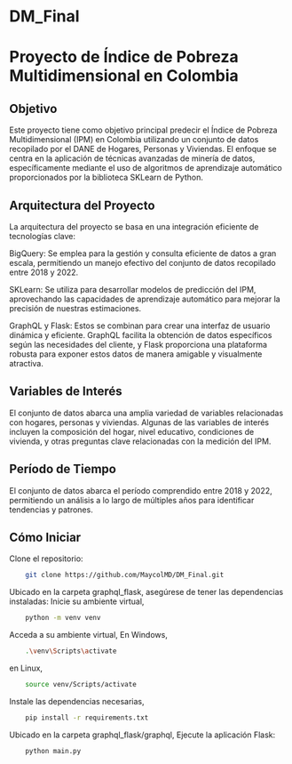 # DM_Final
# Proyecto de Índice de Pobreza Multidimensional en Colombia
## Objetivo
Este proyecto tiene como objetivo principal predecir el Índice de Pobreza Multidimensional (IPM) en Colombia utilizando un conjunto de datos recopilado por el DANE de Hogares, Personas y Viviendas. El enfoque se centra en la aplicación de técnicas avanzadas de minería de datos, específicamente mediante el uso de algoritmos de aprendizaje automático proporcionados por la biblioteca SKLearn de Python.

## Arquitectura del Proyecto
La arquitectura del proyecto se basa en una integración eficiente de tecnologías clave:

BigQuery: Se emplea para la gestión y consulta eficiente de datos a gran escala, permitiendo un manejo efectivo del conjunto de datos recopilado entre 2018 y 2022.

SKLearn: Se utiliza para desarrollar modelos de predicción del IPM, aprovechando las capacidades de aprendizaje automático para mejorar la precisión de nuestras estimaciones.

GraphQL y Flask: Estos se combinan para crear una interfaz de usuario dinámica y eficiente. GraphQL facilita la obtención de datos específicos según las necesidades del cliente, y Flask proporciona una plataforma robusta para exponer estos datos de manera amigable y visualmente atractiva.

## Variables de Interés
El conjunto de datos abarca una amplia variedad de variables relacionadas con hogares, personas y viviendas. Algunas de las variables de interés incluyen la composición del hogar, nivel educativo, condiciones de vivienda, y otras preguntas clave relacionadas con la medición del IPM.

## Período de Tiempo
El conjunto de datos abarca el período comprendido entre 2018 y 2022, permitiendo un análisis a lo largo de múltiples años para identificar tendencias y patrones.

## Cómo Iniciar
Clone el repositorio: 
```bash
    git clone https://github.com/MaycolMD/DM_Final.git
```

Ubicado en la carpeta graphql_flask, asegúrese de tener las dependencias instaladas:
Inicie su ambiente virtual,
```bash
    python -m venv venv
```

Acceda a su ambiente virtual,
En Windows,
```bash
    .\venv\Scripts\activate
```
en Linux,
```bash
    source venv/Scripts/activate
```

Instale las dependencias necesarias,
```bash
    pip install -r requirements.txt
```

Ubicado en la carpeta graphql_flask/graphql, Ejecute la aplicación Flask: 
```bash
    python main.py
```

